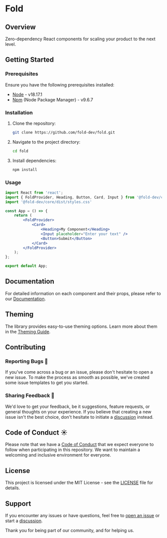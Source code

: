 # Fold

## Overview

Zero-dependency React components for scaling your product to the next level.

## Getting Started

### Prerequisites

Ensure you have the following prerequisites installed:

- [Node](https://nodejs.org/) - v18.17.1
- [Npm](https://www.npmjs.com/) (Node Package Manager) - v9.6.7

### Installation

1. Clone the repository:

   ```bash
   git clone https://github.com/fold-dev/fold.git
   ```

2. Navigate to the project directory:

   ```bash
   cd fold
   ```

3. Install dependencies:

   ```bash
   npm install
   ```

### Usage

```jsx
import React from 'react';
import { FoldProvider, Heading, Button, Card, Input } from '@fold-dev/core';
import '@fold-dev/core/dist/styles.css'

const App = () => {
    return (
        <FoldProvider>
            <Card>
                <Heading>My Component</Heading>
                <Input placeholder="Enter your text" />
                <Button>Submit</Button>
            </Card>
        </FoldProvider>
    );
};

export default App;
```

## Documentation

For detailed information on each component and their props, please refer to our [Documentation](https://www.fold.dev/docs).

## Theming

The library provides easy-to-use theming options. Learn more about them in the [Theming Guide](https://www.fold.dev/docs/theming).

## Contributing

### Reporting Bugs 🐞
If you've come across a bug or an issue, please don't hesitate to open a new issue. To make the process as smooth as possible, we've created some issue templates to get you started.

### Sharing Feedback 📢
We'd love to get your feedback, be it suggestions, feature requests, or general thoughts on your experience. If you believe that creating a new issue isn't the best choice, don't hesitate to initiate a [discussion](https://github.com/fold-dev/fold/discussions) instead.

## Code of Conduct ☀️
Please note that we have a [Code of Conduct](CODE_OF_CONDUCT.md) that we expect everyone to follow when participating in this repository. We want to maintain a welcoming and inclusive environment for everyone.

## License

This project is licensed under the MIT License - see the [LICENSE](./LICENSE) file for details.

## Support

If you encounter any issues or have questions, feel free to [open an issue](https://github.com/fold-dev/fold/issues) or start a [discussion](https://github.com/fold-dev/fold/discussions).

Thank you for being part of our community, and for helping us.
